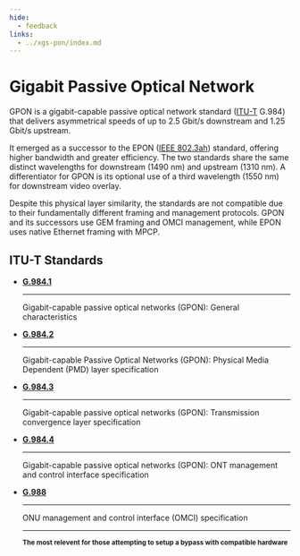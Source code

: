 ```yaml
---
hide:
  - feedback
links:
  - ../xgs-pon/index.md
---
```


# Gigabit Passive Optical Network

GPON is a gigabit-capable passive optical network standard ([ITU-T](#itu-t-standards) G.984) that delivers
asymmetrical speeds of up to 2.5 Gbit/s downstream and 1.25 Gbit/s upstream.

It emerged as a successor to the EPON ([IEEE 802.3ah]) standard, offering higher bandwidth and greater efficiency. The
two standards share the same distinct wavelengths for downstream (1490 nm) and upstream (1310 nm). A differentiator
for GPON is its optional use of a third wavelength (1550 nm) for downstream video overlay.

Despite this physical layer similarity, the standards are not compatible due to their fundamentally different framing
and management protocols. GPON and its successors use GEM framing and OMCI management, while EPON uses native Ethernet
framing with MPCP.

  [IEEE 802.3ah]: https://en.wikipedia.org/wiki/IEEE_802.3

## ITU-T Standards

<div class="grid cards" markdown>

-   __[G.984.1]__

    ---

    Gigabit-capable passive optical networks (GPON): General characteristics

-   __[G.984.2]__

    ---

    Gigabit-capable Passive Optical Networks (GPON): Physical Media Dependent (PMD) layer specification

-   __[G.984.3]__

    ---

    Gigabit-capable passive optical networks (GPON): Transmission convergence layer specification

-   __[G.984.4]__

    ---

    Gigabit-capable passive optical networks (GPON): ONT management and control interface specification

-   __[G.988]__

    ---

    ONU management and control interface (OMCI) specification

    ---

    <small>__The most relevent for those attempting to setup a bypass with compatible hardware__</small>

</div>

  [G.984.1]: https://www.itu.int/rec/T-REC-G.984.1/en
  [G.984.2]: https://www.itu.int/rec/T-REC-G.984.2/en
  [G.984.3]: https://www.itu.int/rec/T-REC-G.984.3/en
  [G.984.4]: https://www.itu.int/rec/T-REC-G.984.4/en
  [G.988]: http://www.itu.int/rec/T-REC-G.988/en
